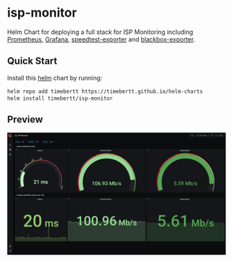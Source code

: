 # isp-monitor

Helm Chart for deploying a full stack for ISP Monitoring including [Prometheus](https://github.com/prometheus/prometheus),
[Grafana](https://github.com/grafana/grafana), [speedtest-exporter](https://github.com/timebertt/speedtest-exporter) and
[blackbox-exporter](https://github.com/prometheus/blackbox_exporter).

## Quick Start

Install this [helm](https://helm.sh) chart by running:

```commandline
helm repo add timebertt https://timebertt.github.io/helm-charts
helm install timebertt/isp-monitor
```

## Preview

![isp-monitor dashboard](./images/isp-monitor-dashboard.png)
